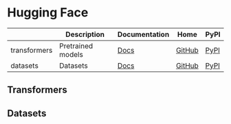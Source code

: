 Hugging Face
===

|              | Description       | Documentation                                          | Home                                                  | PyPI                                           |
| ------------ | ----------------- | ------------------------------------------------------ | ----------------------------------------------------- | ---------------------------------------------- |
| transformers | Pretrained models | [Docs](https://huggingface.co/docs/transformers/index) | [GitHub](https://github.com/huggingface/transformers) | [PyPI](https://pypi.org/project/transformers/) |
| datasets     | Datasets          | [Docs](https://huggingface.co/docs/datasets/index)     | [GitHub](https://github.com/huggingface/datasets)     | [PyPI](https://pypi.org/project/datasets/)     |

Transformers
---

Datasets
---
